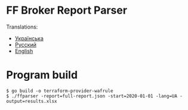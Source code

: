 # FF Broker Report Parser

Translations:

* [Українська](language/README_ua.md)
* [Русский](language/README_ru.md)
* [English](language/README_en.md)

# Program build

```
$ go build -o terraform-provider-wafrule
$ ./ffparser -report=full-report.json -start=2020-01-01 -lang=UA -output=results.xlsx
